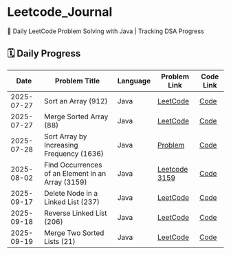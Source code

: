 # Leetcode_Journal

📘 Daily LeetCode Problem Solving with Java | Tracking DSA Progress

## 🗓️ Daily Progress

| Date       | Problem Title                                     | Language | Problem Link                                                                               | Code Link                                                                                    |
| ---------- | ------------------------------------------------- | -------- | ------------------------------------------------------------------------------------------ | -------------------------------------------------------------------------------------------- |
| 2025-07-27 | Sort an Array (912)                               | Java     | [LeetCode](https://leetcode.com/problems/sort-an-array/)                                   | [Code](Java/2025-07-27__SortAnArray_912.java)                                                |
| 2025-07-27 | Merge Sorted Array (88)                           | Java     | [LeetCode](https://leetcode.com/problems/merge-sorted-array/)                              | [Code](./88_MergeSortedArray.java)                                                           |
| 2025-07-28 | Sort Array by Increasing Frequency (1636)         | Java     | [Problem](https://leetcode.com/problems/sort-array-by-increasing-frequency/description/)   | [Code](https://github.com/itzabhi10/leetcode-solutions/blob/main/2025_07_28_SortByFreq.java) |
| 2025-08-02 | Find Occurrences of an Element in an Array (3159) | Java     | [Leetcode 3159](https://leetcode.com/problems/find-occurrences-of-an-element-in-an-array/) | [Code](./Java/FindOccurrences.java)                                                          |
| 2025-09-17 | Delete Node in a Linked List (237)                | Java     | [LeetCode](https://leetcode.com/problems/delete-node-in-a-linked-list/)                    | [Code](./Java/DeleteNode_237.java)                                                           |
| 2025-09-18 | Reverse Linked List (206)                         | Java     | [LeetCode](https://leetcode.com/problems/reverse-linked-list/)                             | [Code](https://github.com/itzabhi10/LeetCode/blob/main/Java/ReverseLinkedList206.java)       |
| 2025-09-19 | Merge Two Sorted Lists (21)                       | Java     | [LeetCode](https://leetcode.com/problems/merge-two-sorted-lists/)                          | [Code](./Java/MergeTwoSortedLists_21.java)                                                   |
